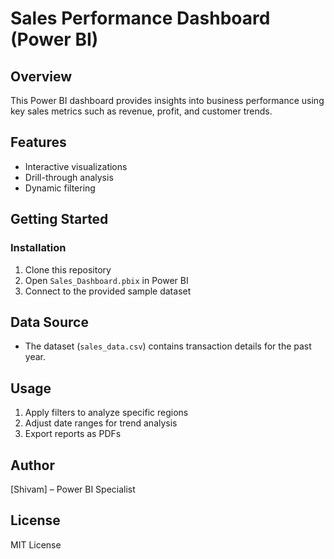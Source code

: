 # Sales Performance Dashboard (Power BI)  

## Overview  
This Power BI dashboard provides insights into business performance using key sales metrics such as revenue, profit, and customer trends.  

## Features  
- Interactive visualizations  
- Drill-through analysis  
- Dynamic filtering  

## Getting Started  


### Installation  
1. Clone this repository  
2. Open `Sales_Dashboard.pbix` in Power BI  
3. Connect to the provided sample dataset  

## Data Source  
- The dataset (`sales_data.csv`) contains transaction details for the past year.  

## Usage  
1. Apply filters to analyze specific regions  
2. Adjust date ranges for trend analysis  
3. Export reports as PDFs  

## Author  
[Shivam] – Power BI Specialist  

## License  
MIT License  

